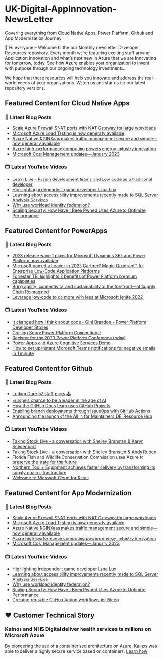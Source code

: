 # UK-Digital-AppInnovation-NewsLetter

Covering everything from Cloud Native Apps, Power Platform, Github and App Modernization Journey

👋 Hi everyone – Welcome to the our Monthly newsletter Developer Resources repository. Every month we’re featuring exciting stuff around Application Innovation and what’s next new in Azure that we are Innovating for tomorrow, today. See how Azure enables your organization to invent with purpose through our ongoing technology investments..


We hope that these resources will help you innovate and address the real-world needs of your organizations. Watch us and star us for our latest repository versions.

## Featured Content for Cloud Native Apps


### 📝 Latest Blog Posts

    
<!-- BLOGCNA:START -->
- [Scale Azure Firewall SNAT ports with NAT Gateway for large workloads](https://azure.microsoft.com/blog/scale-azure-firewall-snat-ports-with-nat-gateway-for-large-workloads/)
- [Microsoft Azure Load Testing is now generally available](https://azure.microsoft.com/blog/microsoft-azure-load-testing-is-now-generally-available/)
- [Azure Native NGINXaas makes traffic management secure and simple—now generally available](https://azure.microsoft.com/blog/azure-native-nginxaas-makes-traffic-management-secure-and-simple-now-generally-available/)
- [Azure high-performance computing powers energy industry innovation](https://azure.microsoft.com/blog/azure-highperformance-computing-powers-energy-industry-innovation/)
- [Microsoft Cost Management updates—January 2023](https://azure.microsoft.com/blog/microsoft-cost-management-updates-january-2023/)
<!-- BLOGCNA:END -->

### 📺 Latest YouTube Videos

 
<!-- YOUTUBECNA:START -->
- [Learn Live - Fusion development teams and Low code as a traditional developer](https://www.youtube.com/watch?v=4Vg21c5rJKA)
- [Highlighting independent game developer Lana Lux](https://www.youtube.com/watch?v=56gos-4E-Yg)
- [Learning about accessibility improvements recently made to SQL Server Analysis Services](https://www.youtube.com/watch?v=UaLC2AXKdhE)
- [Why use workload identity federation?](https://www.youtube.com/watch?v=WIs3IRCJhEo)
- [Scaling Security: How Have I Been Pwned Uses Azure to Optimize Performance](https://www.youtube.com/watch?v=ofO44JwuzYo)
<!-- YOUTUBECNA:END -->

##  Featured Content for PowerApps
### 📝 Latest Blog Posts
<!-- BLOGPOWER:START -->
- [2023 release wave 1 plans for Microsoft Dynamics 365 and Power Platform now available](https://cloudblogs.microsoft.com/dynamics365/bdm/2023/01/25/2023-release-wave-1-plans-for-microsoft-dynamics-365-and-power-platform-now-available/)
- [Microsoft named a Leader in 2023 Gartner® Magic Quadrant™ for Enterprise Low-Code Application Platforms](https://powerapps.microsoft.com/en-us/blog/microsoft-named-a-leader-in-2023-gartner-magic-quadrant-for-enterprise-low-code-application-platforms/)
- [Forrester TEI highlights 3 benefits of Power Platform premium capabilities](https://cloudblogs.microsoft.com/powerplatform/2022/11/28/forrester-tei-highlights-3-benefits-of-power-platform-premium-capabilities/)
- [Bring agility, connectivity, and sustainability to the forefront—at Supply Chain Reimagined](https://cloudblogs.microsoft.com/dynamics365/bdm/2022/10/27/bring-agility-connectivity-and-sustainability-to-the-forefront-at-supply-chain-reimagined/)
- [Leverage low-code to do more with less at Microsoft Ignite 2022 ](https://cloudblogs.microsoft.com/powerplatform/2022/10/12/leverage-low-code-to-do-more-with-less-at-microsoft-ignite-2022/)
<!-- BLOGPOWER:END -->
 ### 📺 Latest YouTube Videos
    
<!-- YOUTUBEPOWER:START -->
- [It changed how I think about code - Gini Brandon - Power Platform Developer Stories](https://www.youtube.com/watch?v=OrWDTi8GVfM)
- [Coming Soon: Power Platform Connections!](https://www.youtube.com/watch?v=i-UKMARuLNw)
- [Register for the 2023 Power Platform Conference today!](https://www.youtube.com/watch?v=vcbvPep5H4w)
- [Power Apps and Azure Cognitive Services Demo](https://www.youtube.com/watch?v=ka_yY77b-0M)
- [How to set up instant Microsoft Teams notifications for negative emails in 1 minute](https://www.youtube.com/watch?v=qfmQAObXTHQ)
<!-- YOUTUBEPOWER:END -->

##  Featured Content for Github
### 📝 Latest Blog Posts
<!-- BLOGGITHUB:START -->
- [Ludum Dare 52 staff picks 🕹](https://github.blog/2023-02-03-ludum-dare-52-staff-picks/)
- [Europe’s chance to be a leader in the age of AI](https://github.blog/2023-02-03-europes-chance-to-be-a-leader-in-the-age-of-ai/)
- [How the GitHub Docs team uses GitHub Projects](https://github.blog/2023-02-02-how-the-github-docs-team-uses-github-projects/)
- [Enabling branch deployments through IssueOps with GitHub Actions](https://github.blog/2023-02-02-enabling-branch-deployments-through-issueops-with-github-actions/)
- [Announcing the launch of the All In for Maintainers DEI Resource Hub](https://github.blog/2023-02-01-announcing-the-launch-of-the-all-in-for-maintainers-dei-resource-hub/)
<!-- BLOGGITHUB:END -->
### 📺 Latest YouTube Videos
<!-- YOUTUBEGITHUB:START -->
- [Taking Stock Live - a conversation with Shelley Bransten &amp; Karyn Schoenbart](https://www.youtube.com/watch?v=j66FFVO1Nwg)
- [Taking Stock Live - a conversation with Shelley Bransten &amp; Andy Ruben](https://www.youtube.com/watch?v=RbUd55D2O1s)
- [Florida Fish and Wildlife Conservation Commission uses Azure to preserve the state for the future](https://www.youtube.com/watch?v=Y7E1CfP6Wj8)
- [Northern Tool + Equipment achieves faster delivery by transforming its supply chain infrastructure](https://www.youtube.com/watch?v=RBsf6I6uayg)
- [Welcome to Microsoft Cloud for Retail](https://www.youtube.com/watch?v=1ZG9IRJ8eEM)
<!-- YOUTUBEGITHUB:END -->
##  Featured Content for App Modernization
### 📝 Latest Blog Posts
<!-- BLOGAPPMOD:START -->
- [Scale Azure Firewall SNAT ports with NAT Gateway for large workloads](https://azure.microsoft.com/blog/scale-azure-firewall-snat-ports-with-nat-gateway-for-large-workloads/)
- [Microsoft Azure Load Testing is now generally available](https://azure.microsoft.com/blog/microsoft-azure-load-testing-is-now-generally-available/)
- [Azure Native NGINXaas makes traffic management secure and simple—now generally available](https://azure.microsoft.com/blog/azure-native-nginxaas-makes-traffic-management-secure-and-simple-now-generally-available/)
- [Azure high-performance computing powers energy industry innovation](https://azure.microsoft.com/blog/azure-highperformance-computing-powers-energy-industry-innovation/)
- [Microsoft Cost Management updates—January 2023](https://azure.microsoft.com/blog/microsoft-cost-management-updates-january-2023/)
<!-- BLOGAPPMOD:END -->
### 📺 Latest YouTube Videos
<!-- YOUTUBEAPPMOD:START -->
- [Highlighting independent game developer Lana Lux](https://www.youtube.com/watch?v=56gos-4E-Yg)
- [Learning about accessibility improvements recently made to SQL Server Analysis Services](https://www.youtube.com/watch?v=UaLC2AXKdhE)
- [Why use workload identity federation?](https://www.youtube.com/watch?v=WIs3IRCJhEo)
- [Scaling Security: How Have I Been Pwned Uses Azure to Optimize Performance](https://www.youtube.com/watch?v=ofO44JwuzYo)
- [Creating reusable GitHub Action workflows for Bicep](https://www.youtube.com/watch?v=ujMDrzxM6Vc)
<!-- YOUTUBEAPPMOD:END -->


## ♥️ Customer Technical Story 

### Kainos and NHS Digital deliver health services to millions on Microsoft Azure

By pioneering the use of a containerized architecture on Azure, Kainos was able to deliver a highly secure service based on containers. [Learn how](https://customers.microsoft.com/en-us/story/1368348549535774520-kainos-and-nhs-digital-deliver-health-services-to-millions-on-microsoft-azure)

